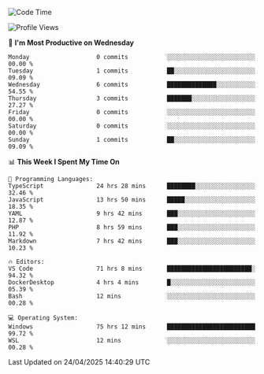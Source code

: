 <!--START_SECTION:waka-->
![Code Time](http://img.shields.io/badge/Code%20Time-4%2C741%20hrs%2044%20mins-blue)

![Profile Views](http://img.shields.io/badge/Profile%20Views-0-blue)

📅 **I'm Most Productive on Wednesday** 

```text
Monday                   0 commits           ░░░░░░░░░░░░░░░░░░░░░░░░░   00.00 % 
Tuesday                  1 commits           ██░░░░░░░░░░░░░░░░░░░░░░░   09.09 % 
Wednesday                6 commits           ██████████████░░░░░░░░░░░   54.55 % 
Thursday                 3 commits           ███████░░░░░░░░░░░░░░░░░░   27.27 % 
Friday                   0 commits           ░░░░░░░░░░░░░░░░░░░░░░░░░   00.00 % 
Saturday                 0 commits           ░░░░░░░░░░░░░░░░░░░░░░░░░   00.00 % 
Sunday                   1 commits           ██░░░░░░░░░░░░░░░░░░░░░░░   09.09 % 
```


📊 **This Week I Spent My Time On** 

```text
💬 Programming Languages: 
TypeScript               24 hrs 28 mins      ████████░░░░░░░░░░░░░░░░░   32.46 % 
JavaScript               13 hrs 50 mins      █████░░░░░░░░░░░░░░░░░░░░   18.35 % 
YAML                     9 hrs 42 mins       ███░░░░░░░░░░░░░░░░░░░░░░   12.87 % 
PHP                      8 hrs 59 mins       ███░░░░░░░░░░░░░░░░░░░░░░   11.92 % 
Markdown                 7 hrs 42 mins       ███░░░░░░░░░░░░░░░░░░░░░░   10.23 % 

🔥 Editors: 
VS Code                  71 hrs 8 mins       ████████████████████████░   94.32 % 
DockerDesktop            4 hrs 4 mins        █░░░░░░░░░░░░░░░░░░░░░░░░   05.39 % 
Bash                     12 mins             ░░░░░░░░░░░░░░░░░░░░░░░░░   00.28 % 

💻 Operating System: 
Windows                  75 hrs 12 mins      █████████████████████████   99.72 % 
WSL                      12 mins             ░░░░░░░░░░░░░░░░░░░░░░░░░   00.28 % 
```


 Last Updated on 24/04/2025 14:40:29 UTC
<!--END_SECTION:waka-->
